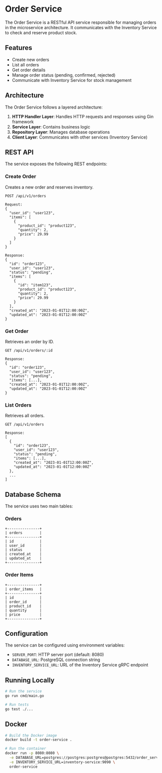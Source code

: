 # Order Service

The Order Service is a RESTful API service responsible for managing orders in the microservice architecture. It communicates with the Inventory Service to check and reserve product stock.

## Features

- Create new orders
- List all orders
- Get order details
- Manage order status (pending, confirmed, rejected)
- Communicate with Inventory Service for stock management

## Architecture

The Order Service follows a layered architecture:

1. **HTTP Handler Layer**: Handles HTTP requests and responses using Gin framework
2. **Service Layer**: Contains business logic
3. **Repository Layer**: Manages database operations
4. **Client Layer**: Communicates with other services (Inventory Service)

## REST API

The service exposes the following REST endpoints:

### Create Order

Creates a new order and reserves inventory.

```
POST /api/v1/orders

Request:
{
  "user_id": "user123",
  "items": [
    {
      "product_id": "product123",
      "quantity": 2,
      "price": 29.99
    }
  ]
}

Response:
{
  "id": "order123",
  "user_id": "user123",
  "status": "pending",
  "items": [
    {
      "id": "item123",
      "product_id": "product123",
      "quantity": 2,
      "price": 29.99
    }
  ],
  "created_at": "2023-01-01T12:00:00Z",
  "updated_at": "2023-01-01T12:00:00Z"
}
```

### Get Order

Retrieves an order by ID.

```
GET /api/v1/orders/:id

Response:
{
  "id": "order123",
  "user_id": "user123",
  "status": "pending",
  "items": [...],
  "created_at": "2023-01-01T12:00:00Z",
  "updated_at": "2023-01-01T12:00:00Z"
}
```

### List Orders

Retrieves all orders.

```
GET /api/v1/orders

Response:
[
  {
    "id": "order123",
    "user_id": "user123",
    "status": "pending",
    "items": [...],
    "created_at": "2023-01-01T12:00:00Z",
    "updated_at": "2023-01-01T12:00:00Z"
  },
  ...
]
```

## Database Schema

The service uses two main tables:

### Orders

```
+---------------+
| orders        |
+---------------+
| id            |
| user_id       |
| status        |
| created_at    |
| updated_at    |
+---------------+
```

### Order Items

```
+---------------+
| order_items   |
+---------------+
| id            |
| order_id      |
| product_id    |
| quantity      |
| price         |
+---------------+
```

## Configuration

The service can be configured using environment variables:

- `SERVER_PORT`: HTTP server port (default: 8080)
- `DATABASE_URL`: PostgreSQL connection string
- `INVENTORY_SERVICE_URL`: URL of the Inventory Service gRPC endpoint

## Running Locally

```bash
# Run the service
go run cmd/main.go

# Run tests
go test ./...
```

## Docker

```bash
# Build the Docker image
docker build -t order-service .

# Run the container
docker run -p 8080:8080 \
  -e DATABASE_URL=postgres://postgres:postgres@postgres:5432/order_service \
  -e INVENTORY_SERVICE_URL=inventory-service:9090 \
  order-service
```